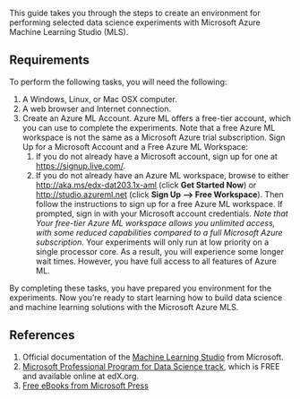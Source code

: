 
This guide takes you through the steps to create an environment for performing selected data science experiments with Microsoft Azure Machine Learning Studio (MLS).

## Requirements
To perform the following tasks, you will need the following:
1. A Windows, Linux, or Mac OSX computer.
2. A web browser and Internet connection.
3. Create an Azure ML Account. Azure ML offers a free-tier account, which you can use to complete the experiments. Note that a free Azure ML workspace is not the same as a Microsoft Azure trial subscription. Sign Up for a Microsoft Account and a Free Azure ML Workspace:
   1. If you do not already have a Microsoft account, sign up for one at https://signup.live.com/.
   2. If you do not already have an Azure ML workspace, browse to either http://aka.ms/edx-dat203.1x-aml (click **Get Started Now**) or http://studio.azureml.net (click **Sign Up --> Free Workspace**). Then follow the instructions to sign up for a free Azure ML workspace. If prompted, sign in with your Microsoft account credentials. _Note that Your free-tier Azure ML workspace allows you unlimited access, with some reduced capabilities compared to a full Microsoft Azure subscription._ Your experiments will only run at low priority on a single processor core. As a result, you will experience some longer wait times. However, you have full access to all features of Azure ML.

By completing these tasks, you have prepared you environment for the experiments. Now you’re ready to start learning how to build data science and machine learning solutions with the Microsoft Azure MLS.





## References
1. Official documentation of the [Machine Learning Studio](https://docs.microsoft.com/en-us/azure/machine-learning/studio/) from Microsoft.
2. [Microsoft Professional Program for Data Science track](https://academy.microsoft.com/en-us/tracks/data-science/), which is FREE and available online at edX.org.
3. [Free eBooks from Microsoft Press](https://mva.microsoft.com/ebooks#9780735698178)
